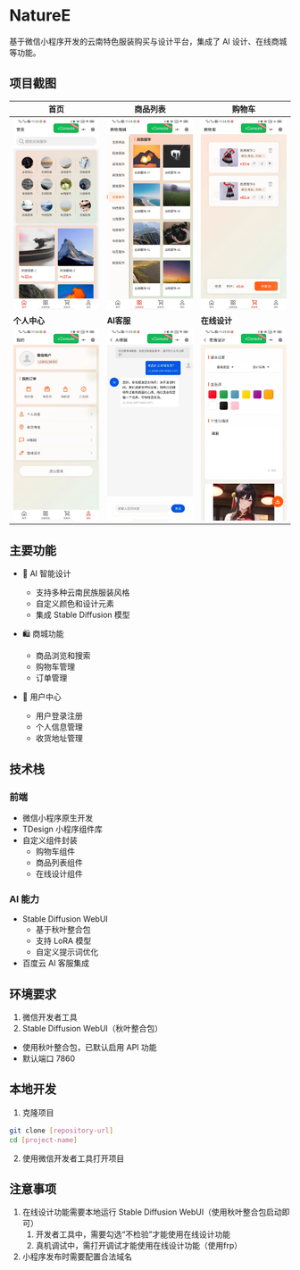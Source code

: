 # NatureE

基于微信小程序开发的云南特色服装购买与设计平台，集成了 AI 设计、在线商城等功能。

## 项目截图

|首页|商品列表|购物车|
|---|---|---|
|![首页](screenshots/home.jpg)|![商品列表](screenshots/category.jpg)|![购物车](screenshots/cart.jpg)|
|**个人中心**|**AI客服**|**在线设计**|
|![个人中心](screenshots/profile.jpg)|![AI客服](screenshots/ai-service.jpg)|![在线设计](screenshots/design.jpg)|

## 主要功能

- 🎨 AI 智能设计
  - 支持多种云南民族服装风格
  - 自定义颜色和设计元素
  - 集成 Stable Diffusion 模型

- 🛍️ 商城功能
  - 商品浏览和搜索
  - 购物车管理
  - 订单管理

- 👤 用户中心
  - 用户登录注册
  - 个人信息管理
  - 收货地址管理

## 技术栈

### 前端
- 微信小程序原生开发
- TDesign 小程序组件库
- 自定义组件封装
  - 购物车组件
  - 商品列表组件
  - 在线设计组件

### AI 能力
- Stable Diffusion WebUI
  - 基于秋叶整合包
  - 支持 LoRA 模型
  - 自定义提示词优化
- 百度云 AI 客服集成

## 环境要求

1. 微信开发者工具
2. Stable Diffusion WebUI（秋叶整合包）
- 使用秋叶整合包，已默认启用 API 功能
- 默认端口 7860

## 本地开发

1. 克隆项目
```bash
git clone [repository-url]
cd [project-name]
```

2. 使用微信开发者工具打开项目

## 注意事项

1. 在线设计功能需要本地运行 Stable Diffusion WebUI（使用秋叶整合包启动即可）
    1. 开发者工具中，需要勾选“不检验”才能使用在线设计功能
    2.  真机调试中，需打开调试才能使用在线设计功能（使用frp）
2. 小程序发布时需要配置合法域名
